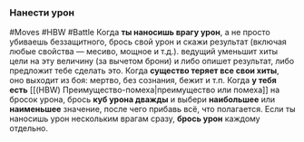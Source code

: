 ### **Нанести урон**

#Moves #HBW #Battle
Когда **ты наносишь врагу урон**, а не просто убиваешь беззащитного, брось свой урон и скажи результат (включая любые свойства — месиво, мощное и т.д.). ведущий уменьшит хиты цели на эту величину (за вычетом брони) и либо опишет результат, либо предложит тебе сделать это. 
Когда **существо теряет все свои хиты**, оно выходит из боя: мертво, без сознания, бежит и т.п. 
Когда **у тебя есть** [[(HBW) Преимущество-помеха|преимущество или помеха]] на бросок урона, брось **куб урона дважды** и выбери **наибольшее** или **наименьшее** значение, после чего прибавь всё, что полагается. 
Если ты наносишь урон нескольким врагам сразу, **брось урон** каждому отдельно.